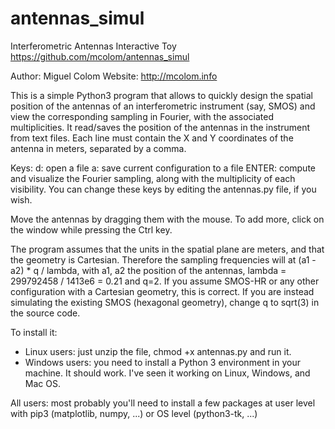 # antennas_simul
Interferometric Antennas Interactive Toy
https://github.com/mcolom/antennas_simul

Author: Miguel Colom
Website: http://mcolom.info

This is a simple Python3 program that allows to quickly design the spatial position of the antennas of an interferometric instrument (say, SMOS) and view the corresponding sampling in Fourier, with the associated multiplicities.
It read/saves the position of the antennas in the instrument from text files. Each line must contain the X and Y coordinates of the antenna in meters, separated by a comma.

Keys:
d: open a file
a: save current configuration to a file
ENTER: compute and visualize the Fourier sampling, along with the multiplicity of each visibility.
You can change these keys by editing the antennas.py file, if you wish.

Move the antennas by dragging them with the mouse. To add more, click on the window while pressing the Ctrl key.

The program assumes that the units in the spatial plane are meters, and that the geometry is Cartesian. Therefore the sampling frequencies will at (a1 - a2) * q / lambda, with a1, a2 the position of the antennas, lambda = 299792458 / 1413e6 = 0.21 and q=2. If you assume SMOS-HR or any other configuration with a Cartesian geometry, this is correct. If you are instead simulating the existing SMOS (hexagonal geometry), change q to sqrt(3) in the source code.

To install it:
- Linux users: just unzip the file, chmod +x antennas.py and run it.
- Windows users: you need to install a Python 3 environment in your machine. It should work. I've seen it working on Linux, Windows, and Mac OS.

All users: most probably you'll need to install a few packages at user level with pip3 (matplotlib, numpy, ...) or OS level (python3-tk, ...)
